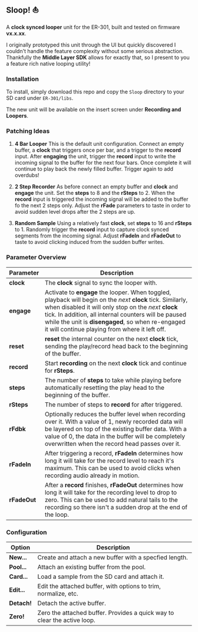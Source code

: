 ## Sloop! :boat:

A **clock synced looper** unit for the ER-301, built and tested on firmware **vx.x.xx**.

I originally prototyped this unit through the UI but quickly discovered I couldn't handle the feature complexity without some serious abstraction. Thankfully the **Middle Layer SDK** allows for exactly that, so I present to you a feature rich native looping utility!

### Installation

To install, simply download this repo and copy the `Sloop` directory to your SD card under `ER-301/libs`.

The new unit will be available on the insert screen under **Recording and Loopers**.

### Patching Ideas

1. **4 Bar Looper** This is the default unit configuration. Connect an empty buffer, a **clock** that triggers once per bar, and a trigger to the **record** input. After **engaging** the unit, trigger the **record** input to write the incoming signal to the buffer for the next four bars. Once complete it will continue to play back the newly filled buffer. Trigger again to add overdubs!

2. **2 Step Recorder** As before connect an empty buffer and **clock** and **engage** the unit. Set the **steps** to 8 and the **rSteps** to 2. When the **record** input is triggered the incoming signal will be added to the buffer fo the next 2 steps only. Adjust the **rFade** parameters to taste in order to avoid sudden level drops after the 2 steps are up.

3. **Random Sample** Using a relatively fast **clock**, set **steps** to 16 and **rSteps** to 1. Randomly trigger the **record** input to capture clock synced segments from the incoming signal. Adjust **rFadeIn** and **rFadeOut** to taste to avoid clicking induced from the sudden buffer writes.

### Parameter Overview

Parameter | Description
--------- | -----------
**clock** | The **clock** signal to sync the looper with.
**engage** | Activate to **engage** the looper. When toggled, playback will begin on the _next_ **clock** tick. Similarly, when disabled it will only stop on the _next_ **clock** tick. In addition, all internal counters will be paused while the unit is **disengaged**, so when re-engaged it will continue playing from where it left off.
**reset** | **reset** the internal counter on the next **clock** tick, sending the play/record head back to the beginning of the buffer.
**record** | Start **recording** on the next **clock** tick and continue for **rSteps**.
**steps** | The number of **steps** to take while playing before automatically resetting the play head to the beginning of the buffer.
**rSteps** | The number of steps to **record** for after triggered.
**rFdbk** | Optionally reduces the buffer level when recording over it. With a value of 1, newly recorded data will be layered on top of the existing buffer data. With a value of 0, the data in the buffer will be completely overwritten when the record head passes over it.
**rFadeIn** | After triggering a record, **rFadeIn** determines how long it will take for the record level to reach it's maximum. This can be used to avoid clicks when recording audio already in motion.
**rFadeOut** | After a **record** finishes, **rFadeOut** determines how long it will take for the recording level to drop to zero. This can be used to add natural tails to the recording so there isn't a sudden drop at the end of the loop.

### Configuration
Option | Description
-------|------------
**New...** | Create and attach a new buffer with a specfied length.
**Pool...** | Attach an existing buffer from the pool.
**Card...** | Load a sample from the SD card and attach it.
**Edit...** | Edit the attached buffer, with options to trim, normalize, etc.
**Detach!** | Detach the active buffer.
**Zero!** | Zero the attached buffer. Provides a quick way to clear the active loop.
